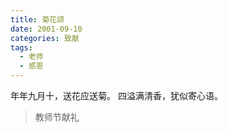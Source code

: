 ```yaml
---
title: 菊花颂
date: 2001-09-10
categories: 致献
tags:
  - 老师
  - 感恩
---
```


年年九月十，送花应送菊。<!--more-->
四溢满清香，犹似寄心语。

> 教师节献礼
